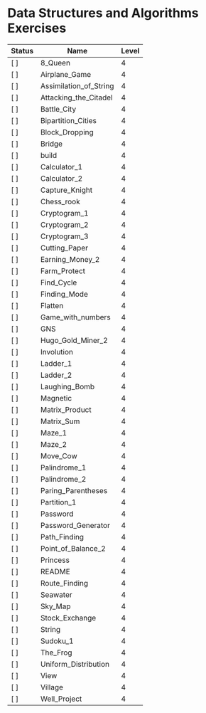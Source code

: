 # Data Structures and Algorithms Exercises


| Status       | Name | Level    |
|------------|-----------|--|
|[ ]|8_Queen | 4 |
|[ ]|Airplane_Game | 4 |
|[ ]|Assimilation_of_String | 4 |
|[ ]|Attacking_the_Citadel | 4 |
|[ ]|Battle_City | 4 |
|[ ]|Bipartition_Cities | 4 |
|[ ]|Block_Dropping | 4 |
|[ ]|Bridge | 4 |
|[ ]|build | 4 |
|[ ]|Calculator_1 | 4 |
|[ ]|Calculator_2 | 4 |
|[ ]|Capture_Knight | 4 |
|[ ]|Chess_rook | 4 |
|[ ]|Cryptogram_1 | 4 |
|[ ]|Cryptogram_2 | 4 |
|[ ]|Cryptogram_3 | 4 |
|[ ]|Cutting_Paper | 4 |
|[ ]|Earning_Money_2 | 4 |
|[ ]|Farm_Protect | 4 |
|[ ]|Find_Cycle | 4 |
|[ ]|Finding_Mode | 4 |
|[ ]|Flatten | 4 |
|[ ]|Game_with_numbers | 4 |
|[ ]|GNS | 4 |
|[ ]|Hugo_Gold_Miner_2 | 4 |
|[ ]|Involution | 4 |
|[ ]|Ladder_1 | 4 |
|[ ]|Ladder_2 | 4 |
|[ ]|Laughing_Bomb | 4 |
|[ ]|Magnetic | 4 |
|[ ]|Matrix_Product | 4 |
|[ ]|Matrix_Sum | 4 |
|[ ]|Maze_1 | 4 |
|[ ]|Maze_2 | 4 |
|[ ]|Move_Cow | 4 |
|[ ]|Palindrome_1 | 4 |
|[ ]|Palindrome_2 | 4 |
|[ ]|Paring_Parentheses | 4 |
|[ ]|Partition_1 | 4 |
|[ ]|Password | 4 |
|[ ]|Password_Generator | 4 |
|[ ]|Path_Finding | 4 |
|[ ]|Point_of_Balance_2 | 4 |
|[ ]|Princess | 4 |
|[ ]|README | 4 |.md
|[ ]|Route_Finding | 4 |
|[ ]|Seawater | 4 |
|[ ]|Sky_Map | 4 |
|[ ]|Stock_Exchange | 4 |
|[ ]|String | 4 |
|[ ]|Sudoku_1 | 4 |
|[ ]|The_Frog | 4 |
|[ ]|Uniform_Distribution | 4 |
|[ ]|View | 4 |
|[ ]|Village | 4 |
|[ ]|Well_Project | 4 |